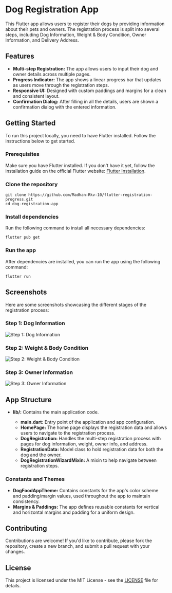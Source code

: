 <!DOCTYPE html>
<html lang="en">
<head>
    <meta charset="UTF-8">
    <meta name="viewport" content="width=device-width, initial-scale=1.0">
    <title>Dog Registration App</title>
</head>
<body>
    <h1>Dog Registration App</h1>
    <p>This Flutter app allows users to register their dogs by providing information about their pets and owners. The registration process is split into several steps, including Dog Information, Weight & Body Condition, Owner Information, and Delivery Address.</p>
    <h2>Features</h2>
    <ul>
        <li><strong>Multi-step Registration:</strong> The app allows users to input their dog and owner details across multiple pages.</li>
        <li><strong>Progress Indicator:</strong> The app shows a linear progress bar that updates as users move through the registration steps.</li>
        <li><strong>Responsive UI:</strong> Designed with custom paddings and margins for a clean and consistent layout.</li>
        <li><strong>Confirmation Dialog:</strong> After filling in all the details, users are shown a confirmation dialog with the entered information.</li>
    </ul>
    <h2>Getting Started</h2>
    <p>To run this project locally, you need to have Flutter installed. Follow the instructions below to get started.</p>
    <h3>Prerequisites</h3>
    <p>Make sure you have Flutter installed. If you don't have it yet, follow the installation guide on the official Flutter website: <a href="https://flutter.dev/docs/get-started/install" target="_blank">Flutter Installation</a>.</p>
    <h3>Clone the repository</h3>
    <pre><code>git clone https://github.com/Madhan-Rkv-10/flutter-registration-progress.git
cd dog-registration-app</code></pre>
    <h3>Install dependencies</h3>
    <p>Run the following command to install all necessary dependencies:</p>
    <pre><code>flutter pub get</code></pre>
    <h3>Run the app</h3>
    <p>After dependencies are installed, you can run the app using the following command:</p>
    <pre><code>flutter run</code></pre>
    <h2>Screenshots</h2>
    <p>Here are some screenshots showcasing the different stages of the registration process:</p>
    <h3>Step 1: Dog Information</h3>
    <img src="assets/reg-one.png" alt="Step 1: Dog Information" />
    <h3>Step 2: Weight & Body Condition</h3>
    <img src="assets/reg-two.png" alt="Step 2: Weight & Body Condition" />
    <h3>Step 3: Owner Information</h3>
    <img src="assets/reg-three.png" alt="Step 3: Owner Information" />
    <h2>App Structure</h2>
    <ul>
        <li><strong>lib/:</strong> Contains the main application code.</li>
        <ul>
            <li><strong>main.dart:</strong> Entry point of the application and app configuration.</li>
            <li><strong>HomePage:</strong> The home page displays the registration data and allows users to navigate to the registration process.</li>
            <li><strong>DogRegistration:</strong> Handles the multi-step registration process with pages for dog information, weight, owner info, and address.</li>
            <li><strong>RegistrationData:</strong> Model class to hold registration data for both the dog and the owner.</li>
            <li><strong>DogRegistrationWizardMixin:</strong> A mixin to help navigate between registration steps.</li>
        </ul>
    </ul>
    <h3>Constants and Themes</h3>
    <ul>
        <li><strong>DogFoodAppTheme:</strong> Contains constants for the app's color scheme and padding/margin values, used throughout the app to maintain consistency.</li>
        <li><strong>Margins & Paddings:</strong> The app defines reusable constants for vertical and horizontal margins and padding for a uniform design.</li>
    </ul>
    <h2>Contributing</h2>
    <p>Contributions are welcome! If you'd like to contribute, please fork the repository, create a new branch, and submit a pull request with your changes.</p>
    <h2>License</h2>
    <p>This project is licensed under the MIT License - see the <a href="LICENSE" target="_blank">LICENSE</a> file for details.</p>
</body>
</html>

